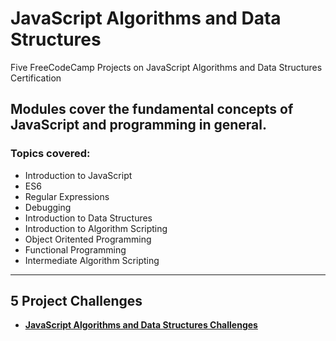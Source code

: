# JavaScript Algorithms and Data Structures 
Five FreeCodeCamp Projects on JavaScript Algorithms and Data Structures Certification

## Modules cover the fundamental concepts of JavaScript and programming in general.
### Topics covered:
 * Introduction to JavaScript
 * ES6
 * Regular Expressions
 * Debugging
 * Introduction to Data Structures
 * Introduction to Algorithm Scripting
 * Object Oritented Programming
 * Functional Programming
 * Intermediate Algorithm Scripting

---
## 5 Project Challenges

   * [__JavaScript Algorithms and Data Structures Challenges__](https://www.freecodecamp.org/learn/javascript-algorithms-and-data-structures/javascript-algorithms-and-data-structures-projects/)
